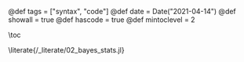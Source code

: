 @def tags = ["syntax", "code"]
@def date = Date("2021-04-14")
@def showall = true
@def hascode = true
@def mintoclevel = 2

\toc

\literate{/_literate/02_bayes_stats.jl}
